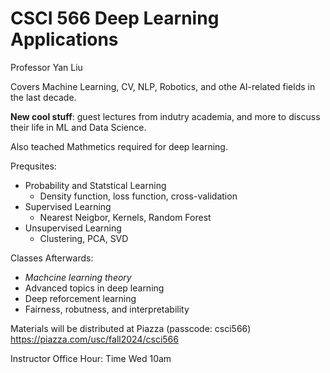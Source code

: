 # CSCI 566 Deep Learning Applications

Professor Yan Liu

Covers Machine Learning, CV, NLP, Robotics, and othe AI-related fields in the last decade.

**New cool stuff**: guest lectures from indutry academia, and more to discuss their life in ML and Data Science.

Also teached Mathmetics required for deep learning.

Prequsites:
- Probability and Statstical Learning
    - Density function, loss function, cross-validation
- Supervised Learning
    - Nearest Neigbor, Kernels, Random Forest
- Unsupervised Learning
    - Clustering, PCA, SVD

Classes Afterwards:

- *Machcine learning theory*
- Advanced topics in deep learning 
- Deep reforcement learning
- Fairness, robutness, and interpretability


Materials will be distributed at Piazza (passcode: csci566)
https://piazza.com/usc/fall2024/csci566

Instructor Office Hour:
Time Wed 10am




